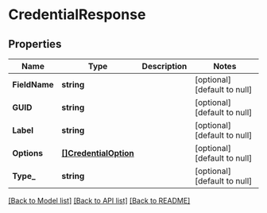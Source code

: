 # CredentialResponse

## Properties
Name | Type | Description | Notes
------------ | ------------- | ------------- | -------------
**FieldName** | **string** |  | [optional] [default to null]
**GUID** | **string** |  | [optional] [default to null]
**Label** | **string** |  | [optional] [default to null]
**Options** | [**[]CredentialOption**](CredentialOption.md) |  | [optional] [default to null]
**Type_** | **string** |  | [optional] [default to null]

[[Back to Model list]](../README.md#documentation-for-models) [[Back to API list]](../README.md#documentation-for-api-endpoints) [[Back to README]](../README.md)


